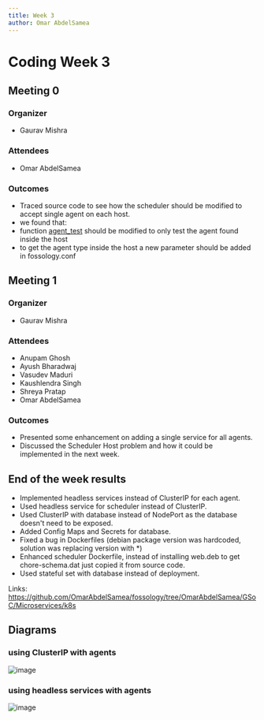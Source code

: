 ```yaml
---
title: Week 3
author: Omar AbdelSamea
---
```

<!--
SPDX-License-Identifier: CC-BY-SA-4.0

SPDX-FileCopyrightText: 2021 Omar AbdelSamea <omarmohamed168@gmail.com>
-->

# Coding Week 3

## Meeting 0
### Organizer
- Gaurav Mishra

### Attendees
- Omar AbdelSamea

### Outcomes
- Traced source code to see how the scheduler should be modified to accept single agent on each host.
- we found that:
 - function [agent_test](https://github.com/OmarAbdelSamea/fossology/blob/master/src/scheduler/agent/agent.c#L249) should be modified to only test the agent found inside the host
 - to get the agent type inside the host a new parameter should be added in fossology.conf 

## Meeting 1
### Organizer
- Gaurav Mishra

### Attendees
- Anupam Ghosh
- Ayush Bharadwaj
- Vasudev Maduri
- Kaushlendra Singh
- Shreya Pratap
- Omar AbdelSamea

### Outcomes
- Presented some enhancement on adding a single service for all agents.
- Discussed the Scheduler Host problem and how it could be implemented in the next week.

## End of the week results
- Implemented headless services instead of ClusterIP for each agent.
- Used headless service for scheduler instead of ClusterIP.
- Used ClusterIP with database instead of NodePort as the database doesn't need to be exposed.
- Added Config Maps and Secrets for database.
- Fixed a bug in Dockerfiles (debian package version was hardcoded, solution was replacing version with *)
- Enhanced scheduler Dockerfile, instead of installing web.deb to get chore-schema.dat just copied it from source code.
- Used stateful set with database instead of deployment.

Links: https://github.com/OmarAbdelSamea/fossology/tree/OmarAbdelSamea/GSoC/Microservices/k8s
## Diagrams
### using ClusterIP with agents
![image](/img/microservice/124268824-58d6f280-db3a-11eb-85fd-e377f932ec8a.png)
### using headless services with agents
![image](/img/microservice/124268388-b9196480-db39-11eb-84c1-d5ebd57009e0.png)
